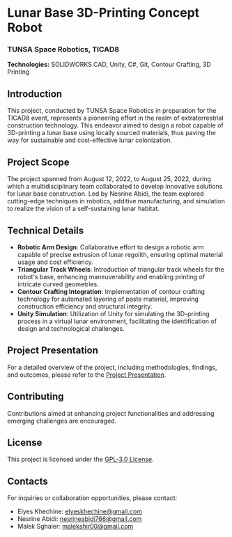 # Lunar Base 3D-Printing Concept Robot

### TUNSA Space Robotics, TICAD8

**Technologies:** SOLIDWORKS CAD, Unity, C#, Git, Contour Crafting, 3D Printing

## Introduction

This project, conducted by TUNSA Space Robotics in preparation for the TICAD8 event, represents a pioneering effort in the realm of extraterrestrial construction technology. This endeavor aimed to design a robot capable of 3D-printing a lunar base using locally sourced materials, thus paving the way for sustainable and cost-effective lunar colonization.

## Project Scope

The project spanned from August 12, 2022, to August 25, 2022, during which a multidisciplinary team collaborated to develop innovative solutions for lunar base construction. Led by Nesrine Abidi, the team explored cutting-edge techniques in robotics, additive manufacturing, and simulation to realize the vision of a self-sustaining lunar habitat.

## Technical Details

- **Robotic Arm Design**: Collaborative effort to design a robotic arm capable of precise extrusion of lunar regolith, ensuring optimal material usage and cost efficiency.
- **Triangular Track Wheels**: Introduction of triangular track wheels for the robot's base, enhancing maneuverability and enabling printing of intricate curved geometries.
- **Contour Crafting Integration**: Implementation of contour crafting technology for automated layering of paste material, improving construction efficiency and structural integrity.
- **Unity Simulation**: Utilization of Unity for simulating the 3D-printing process in a virtual lunar environment, facilitating the identification of design and technological challenges.

## Project Presentation

For a detailed overview of the project, including methodologies, findings, and outcomes, please refer to the [Project Presentation](https://docs.google.com/presentation/d/e/2PACX-1vTsW1N3W1YSvEJk3JFrCracrbrgYmyUIAcd7KNhNLnCnoJQZnKR9SeIlvHqWr0Ynw/pub?start=false&loop=false&delayms=3000).

## Contributing

Contributions aimed at enhancing project functionalities and addressing emerging challenges are encouraged.

## License

This project is licensed under the [GPL-3.0 License](LICENSE).

## Contacts

For inquiries or collaboration opportunities, please contact:

- Elyes Khechine: elyeskhechine@gmail.com
- Nesrine Abidi: nesrineabidi766@gmail.com
- Malek Sghaier: malekshir00@gmail.com

